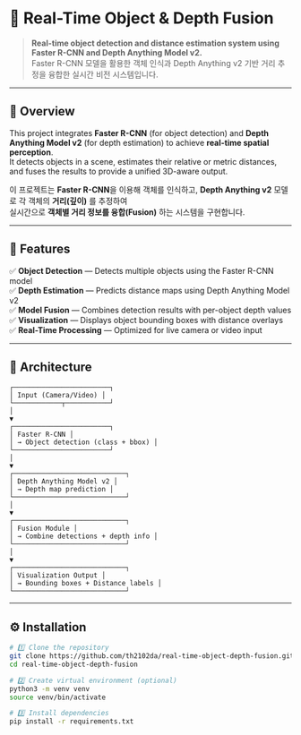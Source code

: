 # 🚀 Real-Time Object & Depth Fusion

> **Real-time object detection and distance estimation system using Faster R-CNN and Depth Anything Model v2.**  
> Faster R-CNN 모델을 활용한 객체 인식과 Depth Anything v2 기반 거리 추정을 융합한 실시간 비전 시스템입니다.

---

## 📖 Overview

This project integrates **Faster R-CNN** (for object detection) and **Depth Anything Model v2** (for depth estimation) to achieve **real-time spatial perception**.  
It detects objects in a scene, estimates their relative or metric distances, and fuses the results to provide a unified 3D-aware output.

이 프로젝트는 **Faster R-CNN**을 이용해 객체를 인식하고, **Depth Anything v2** 모델로 각 객체의 **거리(깊이)** 를 추정하여  
실시간으로 **객체별 거리 정보를 융합(Fusion)** 하는 시스템을 구현합니다.

---

## 🧠 Features

✅ **Object Detection** — Detects multiple objects using the Faster R-CNN model  
✅ **Depth Estimation** — Predicts distance maps using Depth Anything Model v2  
✅ **Model Fusion** — Combines detection results with per-object depth values  
✅ **Visualization** — Displays object bounding boxes with distance overlays  
✅ **Real-Time Processing** — Optimized for live camera or video input

---

## 🧩 Architecture
```
┌────────────────────────┐
│ Input (Camera/Video) │
└────────────┬───────────┘
│
▼
┌────────────────────────┐
│ Faster R-CNN │
│ → Object detection (class + bbox) │
└────────────────────────┘
│
▼
┌────────────────────────────┐
│ Depth Anything Model v2 │
│ → Depth map prediction │
└────────────────────────────┘
│
▼
┌────────────────────────────┐
│ Fusion Module │
│ → Combine detections + depth info │
└────────────────────────────┘
│
▼
┌────────────────────────────┐
│ Visualization Output │
│ → Bounding boxes + Distance labels │
└────────────────────────────┘

```

---

## ⚙️ Installation

```bash
# 1️⃣ Clone the repository
git clone https://github.com/th2102da/real-time-object-depth-fusion.git
cd real-time-object-depth-fusion

# 2️⃣ Create virtual environment (optional)
python3 -m venv venv
source venv/bin/activate

# 3️⃣ Install dependencies
pip install -r requirements.txt
